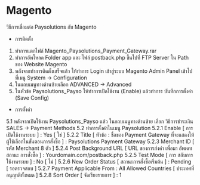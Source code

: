 # Magento
วิธีการเชื่อมต่อ  Paysolutions  กับ  Magento

-	การติดตั้ง

1.	ทำการแตกไฟล์  Magento_Paysolutions_Payment_Gateway.rar
2.	ทำการอัพโหลด Folder app และ ไฟล์  postback.php ขึ้นไปที่ FTP Server ใน Path ของ Website Magento 
3.	หลังจากทำการติดตั้งเสร็จแล้ว ให้ทำการ Login เข้าสู่ระบบ  Magento Admin Panel เข้าไปที่เมนู 
  System -> Configuration
4.	ในแถบเมนูทางด้านซ้ายเลือก  ADVANCED  ->  Advanced
5.	ในหัวข้อ  Paysolutions_Payso ให้ทำการเปิดใช้งาน (Enable) แล้วทำการ บันทึกการตั้งค่า (Save Config)

-	การตั้งค่า

5.1    หลังจากเปิดใช้งาน  Paysolutions_Payso  แล้ว  ในอถบเมนูทางด้านซ้าย เลือก วิธีการชำระเงิน 
SALES  ->  Payment Methods
5.2	ทำการตั้งค่าในเมนู  Paysolution
5.2.1    Enable [ การเปิดใช้งานระบบ ]	:	Yes [ ใช่ ]
5.2.2    Title  [ หัวข้อ : ชื่อของ Payment Gateway ที่จะแสดงให้ผู้ใช้เลือกในขั้นตอนการสั่งซื้อ ]	:   Paysolutions Payment Gateway
5.2.3    Merchant ID  [ รหัส Merchant 8 ตัว ]
5.2.4    Post Background URL  [ URL ของการส่งค่า เพื่อมา อัพเดท สถานะ การสั่งซื้อ ] 	: 	Yourdomain.com/postback.php
5.2.5     Test Mode  [ การ สลับการใช้งานระบบ ]		:  	No [ ไม่ ]
5.2.6     New Order Status  [ สถานะการสั่งซื้อเริ่มต้น ]	      :	Pending [ รอตรวจสอบ ]
5.2.7    Payment Applicable From 	:   All Allowed Countries [ ประเทศที่อนุญาติทั้งหมด ]
5.2.8    Sort Order [ จัดเรียงรายการ ] 	:       1




